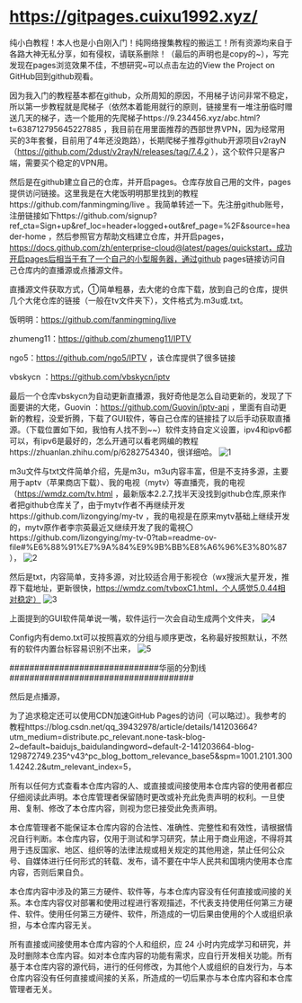 # https://gitpages.cuixu1992.xyz/
纯小白教程！本人也是小白刚入门！纯网络搜集教程的搬运工！所有资源均来自于各路大神无私分享，如有侵权，请联系删除！（最后的声明也是copy的~），写完发现在pages浏览效果不佳，不想研究~可以点击左边的View the Project on GitHub回到github观看。

因为我入门的教程基本都在github，众所周知的原因，不用梯子访问非常不稳定，所以第一步教程就是爬梯子（依然本着能用就行的原则，链接里有一堆注册临时赠送几天的梯子，选一个能用的先爬梯子https://9.234456.xyz/abc.html?t=638712795645227885 ，我目前在用里面推荐的西部世界VPN，因为经常用买的3年套餐，目前用了4年还没跑路），长期爬梯子推荐github开源项目v2rayN（https://github.com/2dust/v2rayN/releases/tag/7.4.2 ），这个软件只是客户端，需要买个稳定的VPN用。

然后是在github建立自己的仓库，并开启pages。仓库存放自己用的文件，pages提供访问链接。这里我是在大佬饭明明那里找到的教程https://github.com/fanmingming/live 。我简单转述一下。先注册github账号，注册链接如下https://github.com/signup?ref_cta=Sign+up&ref_loc=header+logged+out&ref_page=%2F&source=header-home ，然后参照官方帮助文档建立仓库，并开启pages，https://docs.github.com/zh/enterprise-cloud@latest/pages/quickstart，成功开启pages后相当于有了一个自己的小型服务器，通过github pages链接访问自己仓库内的直播源或点播源文件。

直播源文件获取方式，①简单粗暴，去大佬的仓库下载，放到自己的仓库，提供几个大佬仓库的链接（一般在tv文件夹下），文件格式为.m3u或.txt。

饭明明：https://github.com/fanmingming/live 

zhumeng11：https://github.com/zhumeng11/IPTV 

ngo5：https://github.com/ngo5/IPTV ，该仓库提供了很多链接

vbskycn ：https://github.com/vbskycn/iptv 

最后一个仓库vbskycn为自动更新直播源，我好奇他是怎么自动更新的，发现了下面要讲的大佬，Guovin ：https://github.com/Guovin/iptv-api ，里面有自动更新的教程，没爱折腾，下载了GUI软件，等自己仓库的链接挂了以后手动获取直播源。（下载位置如下如，我怕有人找不到~~）软件支持自定义设置，ipv4和ipv6都可以，有ipv6是最好的，怎么开通可以看老网编的教程https://zhuanlan.zhihu.com/p/6282754340，很详细哈。
![1](https://github.com/user-attachments/assets/dc7a3edc-9110-49b5-bba0-fe05f8fa6ad5)

m3u文件与txt文件简单介绍，先是m3u，m3u内容丰富，但是不支持多源，主要用于aptv（苹果商店下载）、我的电视（mytv）等直播壳，我的电视（https://wmdz.com/tv.html ，最新版本2.2.7,找半天没找到github仓库,原来作者把github仓库关了，由于mytv作者不再继续开发https://github.com/lizongying/my-tv ，我的电视是在原来mytv基础上继续开发的，mytv原作者李宗英最近又继续开发了我的電視〇https://github.com/lizongying/my-tv-0?tab=readme-ov-file#%E6%88%91%E7%9A%84%E9%9B%BB%E8%A6%96%E3%80%87 ），
![2](https://github.com/user-attachments/assets/9026a76a-2707-4212-b294-96b92bd982d0)

然后是txt，内容简单，支持多源，对比较适合用于影视仓（wx搜派大星开发，推荐下载地址，更新很快，https://wmdz.com/tvboxC1.html，个人感觉5.0.44相对稳定）
![3](https://github.com/user-attachments/assets/0f726aad-fb88-4ed0-aa49-6e3aea6eb68a)

上面提到的GUI软件简单说一嘴，软件运行一次会自动生成两个文件夹，
![4](https://github.com/user-attachments/assets/d6c024d5-f38d-40c1-8235-ca5a34c2db7c)

Config内有demo.txt可以按照喜欢的分组与顺序更改，名称最好按照默认，不然有的软件内置台标容易识别不出来，
![5](https://github.com/user-attachments/assets/6a307a04-27cc-48c8-8294-fd52e4491321)

##############################华丽的分割线#####################################

然后是点播源，

为了追求稳定还可以使用CDN加速GitHub Pages的访问（可以略过）。我参考的教程https://blog.csdn.net/qq_39432978/article/details/141203664?utm_medium=distribute.pc_relevant.none-task-blog-2~default~baidujs_baidulandingword~default-2-141203664-blog-129872749.235^v43^pc_blog_bottom_relevance_base5&spm=1001.2101.3001.4242.2&utm_relevant_index=5，




所有以任何方式查看本仓库内容的人、或直接或间接使用本仓库内容的使用者都应仔细阅读此声明。本仓库管理者保留随时更改或补充此免责声明的权利。一旦使用、复制、修改了本仓库内容，则视为您已接受此免责声明。

本仓库管理者不能保证本仓库内容的合法性、准确性、完整性和有效性，请根据情况自行判断。本仓库内容，仅用于测试和学习研究，禁止用于商业用途，不得将其用于违反国家、地区、组织等的法律法规或相关规定的其他用途，禁止任何公众号、自媒体进行任何形式的转载、发布，请不要在中华人民共和国境内使用本仓库内容，否则后果自负。

本仓库内容中涉及的第三方硬件、软件等，与本仓库内容没有任何直接或间接的关系。本仓库内容仅对部署和使用过程进行客观描述，不代表支持使用任何第三方硬件、软件。使用任何第三方硬件、软件，所造成的一切后果由使用的个人或组织承担，与本仓库内容无关。

所有直接或间接使用本仓库内容的个人和组织，应 24 小时内完成学习和研究，并及时删除本仓库内容。如对本仓库内容的功能有需求，应自行开发相关功能。所有基于本仓库内容的源代码，进行的任何修改，为其他个人或组织的自发行为，与本仓库内容没有任何直接或间接的关系，所造成的一切后果亦与本仓库内容和本仓库管理者无关。
